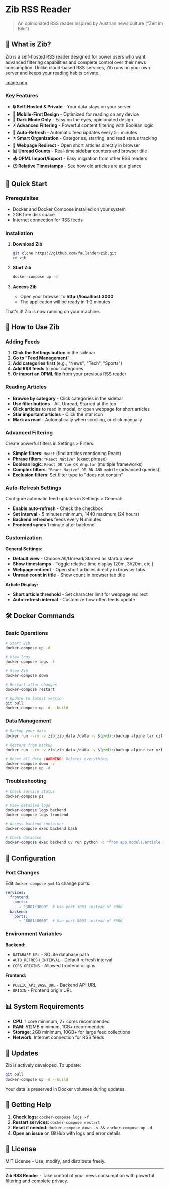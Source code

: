 # Zib RSS Reader

> An opinionated RSS reader inspired by Austrian news culture ("Zeit im Bild")

## 🌟 What is Zib?

Zib is a self-hosted RSS reader designed for power users who want advanced filtering capabilities and complete control over their news consumption. Unlike cloud-based RSS services, Zib runs on your own server and keeps your reading habits private.

[image.png](https://postimg.cc/VSRs60Kd)

### Key Features

- **🔒 Self-Hosted & Private** - Your data stays on your server
- **📱 Mobile-First Design** - Optimized for reading on any device
- **🌙 Dark Mode Only** - Easy on the eyes, opinionated design
- **⚡ Advanced Filtering** - Powerful content filtering with Boolean logic
- **🔄 Auto-Refresh** - Automatic feed updates every 5+ minutes
- **⭐ Smart Organization** - Categories, starring, and read status tracking
- **🎯 Webpage Redirect** - Open short articles directly in browser
- **📊 Unread Counts** - Real-time sidebar counters and browser title
- **📤 OPML Import/Export** - Easy migration from other RSS readers
- **🕐 Relative Timestamps** - See how old articles are at a glance

## 🚀 Quick Start

### Prerequisites

- Docker and Docker Compose installed on your system
- 2GB free disk space
- Internet connection for RSS feeds

### Installation

1. **Download Zib**
   ```bash
   git clone https://github.com/faulander/zib.git
   cd zib
   ```

2. **Start Zib**
   ```bash
   docker-compose up -d
   ```

3. **Access Zib**
   - Open your browser to **http://localhost:3000**
   - The application will be ready in 1-2 minutes

That's it! Zib is now running on your machine.

## 📖 How to Use Zib

### Adding Feeds

1. **Click the Settings button** in the sidebar
2. **Go to "Feed Management"**
3. **Add categories first** (e.g., "News", "Tech", "Sports")
4. **Add RSS feeds** to your categories
5. **Or import an OPML file** from your previous RSS reader

### Reading Articles

- **Browse by category** - Click categories in the sidebar
- **Use filter buttons** - All, Unread, Starred at the top
- **Click articles** to read in modal, or open webpage for short articles
- **Star important articles** - Click the star icon
- **Mark as read** - Automatically when scrolling, or click manually

### Advanced Filtering

Create powerful filters in Settings > Filters:

- **Simple filters**: `React` (find articles mentioning React)
- **Phrase filters**: `"React Native"` (exact phrase)
- **Boolean logic**: `React OR Vue OR Angular` (multiple frameworks)
- **Complex filters**: `"React Native" OR RN AND mobile` (advanced queries)
- **Exclusion filters**: Set filter type to "does not contain"

### Auto-Refresh Settings

Configure automatic feed updates in Settings > General:

- **Enable auto-refresh** - Check the checkbox
- **Set interval** - 5 minutes minimum, 1440 maximum (24 hours)
- **Backend refreshes** feeds every N minutes
- **Frontend syncs** 1 minute after backend

### Customization

**General Settings:**
- **Default view** - Choose All/Unread/Starred as startup view
- **Show timestamps** - Toggle relative time display (20m, 3h20m, etc.)
- **Webpage redirect** - Open short articles directly in browser tabs
- **Unread count in title** - Show count in browser tab title

**Article Display:**
- **Short article threshold** - Set character limit for webpage redirect
- **Auto-refresh interval** - Customize how often feeds update

## 🛠️ Docker Commands

### Basic Operations

```bash
# Start Zib
docker-compose up -d

# View logs
docker-compose logs -f

# Stop Zib
docker-compose down

# Restart after changes
docker-compose restart

# Update to latest version
git pull
docker-compose up -d --build
```

### Data Management

```bash
# Backup your data
docker run --rm -v zib_zib_data:/data -v $(pwd):/backup alpine tar czf /backup/zib-backup.tar.gz -C /data .

# Restore from backup
docker run --rm -v zib_zib_data:/data -v $(pwd):/backup alpine tar xzf /backup/zib-backup.tar.gz -C /data

# Reset all data (WARNING: Deletes everything)
docker-compose down -v
docker-compose up -d
```

### Troubleshooting

```bash
# Check service status
docker-compose ps

# View detailed logs
docker-compose logs backend
docker-compose logs frontend

# Access backend container
docker-compose exec backend bash

# Check database
docker-compose exec backend uv run python -c "from app.models.article import User; print(f'Users: {User.select().count()}')"
```

## 🔧 Configuration

### Port Changes

Edit `docker-compose.yml` to change ports:

```yaml
services:
  frontend:
    ports:
      - "3001:3000"  # Use port 3001 instead of 3000
  backend:
    ports:
      - "8001:8000"  # Use port 8001 instead of 8000
```

### Environment Variables

**Backend:**
- `DATABASE_URL` - SQLite database path
- `AUTO_REFRESH_INTERVAL` - Default refresh interval
- `CORS_ORIGINS` - Allowed frontend origins

**Frontend:**
- `PUBLIC_API_BASE_URL` - Backend API URL
- `ORIGIN` - Frontend origin URL

## 📊 System Requirements

- **CPU**: 1 core minimum, 2+ cores recommended
- **RAM**: 512MB minimum, 1GB+ recommended
- **Storage**: 2GB minimum, 10GB+ for large feed collections
- **Network**: Internet connection for RSS feeds

## 🔄 Updates

Zib is actively developed. To update:

```bash
git pull
docker-compose up -d --build
```

Your data is preserved in Docker volumes during updates.

## 🐛 Getting Help

1. **Check logs**: `docker-compose logs -f`
2. **Restart services**: `docker-compose restart`
3. **Reset if needed**: `docker-compose down -v && docker-compose up -d`
4. **Open an issue** on GitHub with logs and error details

## 📜 License

MIT License - Use, modify, and distribute freely.

---

**Zib RSS Reader** - Take control of your news consumption with powerful filtering and complete privacy.
